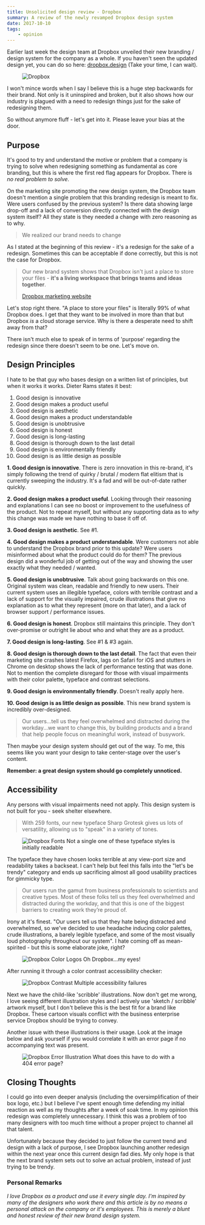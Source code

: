 ```yaml
---
title: Unsolicited design review - Dropbox
summary: A review of the newly revamped Dropbox design system
date: 2017-10-10
tags:
    - opinion
---
```


Earlier last week the design team at Dropbox unveiled their new branding / design system for the company as a whole. If you haven't seen the updated design yet, you can do so here: <a href="https://dropbox.design/">dropbox.design</a> (Take your time, I can wait).

<figure>
    <picture>
        <img src="https://bradleytaunt.com/static/images/articles/dropbox-logo_djnecj_c_scale,w_1400.jpg"
        alt="Dropbox">
    </picture>
</figure>

I won't mince words when I say I believe this is a huge step backwards for their brand. Not only is it uninspired and broken, but it also shows how our industry is plagued with a need to redesign things just for the sake of redesigning them.

So without anymore fluff - let's get into it. Please leave your bias at the door.

## Purpose

It's good to try and understand the motive or problem that a company is trying to solve when redesigning something as fundamental as core branding, but this is where the first red flag appears for Dropbox. There is <i>no real problem to solve</i>.

On the marketing site promoting the new design system, the Dropbox team doesn't mention a single problem that this branding redesign is meant to fix. Were users confused by the previous system? Is there data showing large drop-off and a lack of conversion directly connected with the design system itself? All they state is they needed a change with zero reasoning as to why.

<blockquote>
    <p>We realized our brand needs to change</p>
</blockquote>

As I stated at the beginning of this review - it's a redesign for the sake of a redesign. Sometimes this can be acceptable if done correctly, but this is not the case for Dropbox.

<blockquote>
    <p>Our new brand system shows that Dropbox isn't just a place to store your files - <strong>it's a living workspace that brings teams and ideas together</strong>.</p>
    <footer><a href="https://dropbox.design/">Dropbox marketing website</a></footer>
</blockquote>

Let's stop right there. "A place to store your files" is literally 99% of what Dropbox does. I get that they want to be involved in more than that but Dropbox <i>is</i> a cloud storage service. Why is there a desperate need to shift away from that?

There isn't much else to speak of in terms of 'purpose' regarding the redesign since there doesn't seem to be one. Let's move on.

## Design Principles

I hate to be that guy who bases design on a written list of principles, but when it works it works. Dieter Rams states it best:

1. Good design is innovative
2. Good design makes a product useful
3. Good design is aesthetic
4. Good design makes a product understandable
5. Good design is unobtrusive
6. Good design is honest
7. Good design is long-lasting
8. Good design is thorough down to the last detail
9. Good design is environmentally friendly
10. Good design is as little design as possible

<p><strong>1. Good design is innovative</strong>. There is zero innovation in this re-brand, it's simply following the trend of quirky / brutal / modern flat elitism that is currently sweeping the industry. It's a fad and will be out-of-date rather quickly.</p>

<p><strong>2. Good design makes a product useful</strong>. Looking through their reasoning and explanations I can see no boost or improvement to the usefulness of the product. Not to repeat myself, but without any supporting data as to <i>why</i> this change was made we have nothing to base it off of.</p>

<p><strong>3. Good design is aesthetic</strong>. See #1.</p>

<p><strong>4. Good design makes a product understandable</strong>. Were customers not able to understand the Dropbox brand prior to this update? Were users misinformed about what the product could do for them? The previous design did a wonderful job of getting out of the way and showing the user exactly what they needed / wanted.</p>

<p><strong>5. Good design is unobtrusive</strong>. Talk about going backwards on this one. Original system was clean, readable and friendly to new users. Their current system uses an illegible typeface, colors with terrible contrast and a lack of support for the visually impaired, crude illustrations that give no explanation as to what they represent (more on that later), and a lack of browser support / performance issues.</p>

<p><strong>6. Good design is honest</strong>. Dropbox still maintains this principle. They don't over-promise or outright lie about who and what they are as a product.</p>

<p><strong>7. Good design is long-lasting</strong>. See #1 &amp; #3 again.</p>

<p><strong>8. Good design is thorough down to the last detail</strong>. The fact that even their marketing site crashes latest Firefox, lags on Safari for iOS and stutters in Chrome on desktop shows the lack of performance testing that was done. Not to mention the complete disregard for those with visual impairments with their color palette, typeface and contrast selections.</p>

<p><strong>9. Good design is environmentally friendly</strong>. Doesn't really apply here.</p>

<p><strong>10. Good design is as little design as possible</strong>. This new brand system is incredibly over-designed.</p>

<blockquote>
    <p>Our users...tell us they feel overwhelmed and distracted during the workday...we want to change this, by building products and a brand that help people focus on meaningful work, instead of busywork.</p>
</blockquote>

Then maybe your design system should get out of the way. To me, this seems like you want your design to take center-stage over the user's content.

<strong>Remember: a great design system should go completely unnoticed.</strong>

## Accessibility

Any persons with visual impairments need not apply. This design system is not built for you - seek shelter elsewhere.

<blockquote>
    <p>With 259 fonts, our new typeface Sharp Grotesk gives us lots of versa­tility, allowing us to "speak" in a variety of tones.</p>
</blockquote>

<figure>
    <picture>
        <img src="https://bradleytaunt.com/static/images/articles/dropbox-fonts_vthivw_c_scale,w_1122.jpg"
        alt="Dropbox Fonts">
    </picture>
    <span class="marginnote">Not a single one of these typeface styles is initially readable</span>
</figure>

The typeface they have chosen looks terrible at any view-port size and readability takes a backseat. I can't help but feel this falls into the "let's be trendy" category and ends up sacrificing almost all good usability practices for gimmicky type.

<blockquote>
    <p>Our users run the gamut from business professionals to scientists and creative types. Most of these folks tell us they feel overwhelmed and distracted during the workday, and that this is one of the biggest barriers to creating work they’re proud of.</p>
</blockquote>

Irony at it's finest. "Our users tell us that they hate being distracted and overwhelmed, so we've decided to use headache inducing color palettes, crude illustrations, a barely legible typeface, and some of the most visually loud photography throughout our system". I hate coming off as mean-spirited - but this is some elaborate joke, right?

<figure>
    <picture>
        <img src="https://bradleytaunt.com/static/images/articles/dropbox-logos-color_fcogaj_c_scale,w_1400.jpg"
        alt="Dropbox Color Logos">
    </picture>
    <span class="marginnote">Oh Dropbox...my eyes!</span>
</figure>

After running it through a color contrast accessibility checker:

<figure>
    <picture>
        <img src="https://bradleytaunt.com/static/images/articles/dropbox-contrast_plkfxb_c_scale,w_1400.jpg"
        alt="Dropbox Contrast">
    </picture>
    <span class="marginnote">Multiple accessibility failures</span>
</figure>

Next we have the child-like 'scribble' illustrations. Now don't get me wrong, I love seeing different illustration styles and I actively use 'sketch / scribble' artwork myself, but I don't believe this is the best fit for a brand like Dropbox. These cartoon visuals conflict with the business enterprise service Dropbox should be trying to convey.

Another issue with these illustrations is their usage. Look at the image below and ask yourself if you would correlate it with an error page if no accompanying text was present.

<figure>
    <picture>
        <img src="https://bradleytaunt.com/static/images/articles/dropbox-404_bovayg_c_scale,w_758.jpg"
        alt="Dropbox Error Illustration">
    </picture>
    <span class="marginnote">What does this have to do with a 404 error page?</span>
</figure>

## Closing Thoughts

I could go into even deeper analysis (including the oversimplification of their box logo, etc.) but I believe I've spent enough time defending my initial reaction as well as my thoughts after a week of soak time. In my opinion this redesign was completely unnecessary. I think this was a problem of too many designers with too much time without a proper project to channel all that talent.

Unfortunately because they decided to just follow the current trend and design with a lack of purpose, I see Dropbox launching another redesign within the next year once this current design fad dies. My only hope is that the next brand system sets out to solve an actual problem, instead of just trying to be trendy.

### Personal Remarks

<i>I love Dropbox as a product and use it every single day. I'm inspired by many of the designers who work there and this article is by no means a personal attack on the company or it's employees. This is merely a blunt and honest review of their new brand design system.</i>

